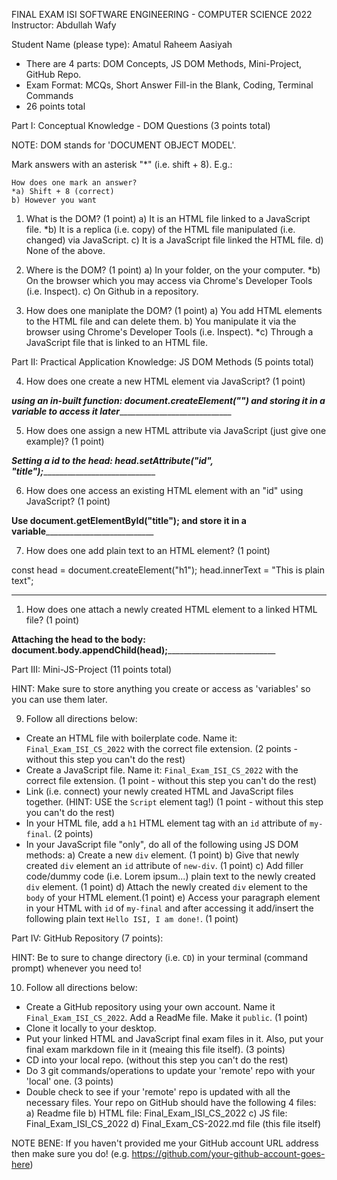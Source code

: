 FINAL EXAM ISI SOFTWARE ENGINEERING - COMPUTER SCIENCE 2022
Instructor: Abdullah Wafy

Student Name (please type): Amatul Raheem Aasiyah

- There are 4 parts: DOM Concepts, JS DOM Methods, Mini-Project, GitHub Repo.
- Exam Format: MCQs, Short Answer Fill-in the Blank, Coding, Terminal Commands
- 26 points total
  
Part I: Conceptual Knowledge - DOM Questions (3 points total)

NOTE: DOM stands for 'DOCUMENT OBJECT MODEL'.

Mark answers with an asterisk "*" (i.e. shift + 8). E.g.:

```
How does one mark an answer?
*a) Shift + 8 (correct)
b) However you want
```

1. What is the DOM? (1 point)
a) It is an HTML file linked to a JavaScript file.
*b) It is a replica (i.e. copy) of the HTML file manipulated (i.e. changed) via JavaScript.
c) It is a JavaScript file linked the HTML file.
d) None of the above.

2. Where is the DOM? (1 point)
a) In your folder, on the your computer.
*b) On the browser which you may access via Chrome's Developer Tools (i.e. Inspect).
c) On Github in a repository.

3. How does one maniplate the DOM? (1 point)
a) You add HTML elements to the HTML file and can delete them.
b) You manipulate it via the browser using Chrome's Developer Tools (i.e. Inspect).
*c) Through a JavaScript file that is linked to an HTML file.

Part II: Practical Application Knowledge: JS DOM Methods (5 points total)

4. How does one create a new HTML element via JavaScript? (1 point)

_____using an in-built function: document.createElement("") and storing it in a variable to access it later_________________________________

5. How does one assign a new HTML attribute via JavaScript (just give one example)? (1 point)

_____Setting a id to the head: head.setAttribute("id", "title");_________________________________

6. How does one access an existing HTML element with an "id" using JavaScript? (1 point)

______Use document.getElementById("title"); and store it in a variable_________________________________

7. How does one add plain text to an HTML element? 
(1 point)

const head = document.createElement("h1");
    head.innerText = "This is plain text";
     
_______________________________________

1. How does one attach a newly created HTML element to a linked HTML file? (1 point)

__Attaching the head to the body:  document.body.appendChild(head);_____________________________

Part III: Mini-JS-Project (11 points total)

HINT: Make sure to store anything you create or access as 'variables' so you can use them later.

9. Follow all directions below:
- Create an HTML file with boilerplate code. Name it: `Final_Exam_ISI_CS_2022` with the correct file extension. (2 points - without this step you can't do the rest)
- Create a JavaScript file. Name it: `Final_Exam_ISI_CS_2022` with the correct file extension. (1 point - without this step you can't do the rest)
- Link (i.e. connect) your newly created HTML and JavaScript files together. (HINT: USE the `Script` element tag!) (1 point - without this step you can't do the rest)
- In your HTML file, add a `h1` HTML element tag with an `id` attribute of `my-final`. (2 points)
- In your JavaScript file "only", do all of the following using JS DOM methods:
  a) Create a new `div` element. (1 point)
  b) Give that newly created `div` element an `id` attribute of `new-div`. (1 point)
  c) Add filler code/dummy code (i.e. Lorem ipsum...) plain text to the newly created `div` element. (1 point)
  d) Attach the newly created `div` element to the `body` of your HTML element.(1 point)
  e) Access your paragraph element in your HTML with `id` of `my-final` and after accessing it add/insert the following plain text `Hello ISI, I am done!`. (1 point)

Part IV: GitHub Repository (7 points):

HINT: Be to sure to change directory (i.e. `CD`) in your terminal (command prompt) whenever you need to!

10. Follow all directions below:
  - Create a GitHub repository using your own account. Name it `Final_Exam_ISI_CS_2022`. Add a ReadMe file. Make it `public`. (1 point)
  - Clone it locally to your desktop.
  - Put your linked HTML and JavaScript final exam files in it. Also, put your final exam markdown file in it (meaing this file itself). (3 points)
  - CD into your local repo. (without this step you can't do the rest)
  - Do 3 git commands/operations to update your 'remote' repo with your 'local' one. (3 points)
  - Double check to see if your 'remote' repo is updated with all the necessary files. Your repo on GitHub should have the following 4 files:
  a) Readme file
  b) HTML file: Final_Exam_ISI_CS_2022
  c) JS file: Final_Exam_ISI_CS_2022
  d) Final_Exam_CS-2022.md file (this file itself)

NOTE BENE: If you haven't provided me your GitHub account URL address then make sure you do! (e.g. <https://github.com/your-github-account-goes-here>)